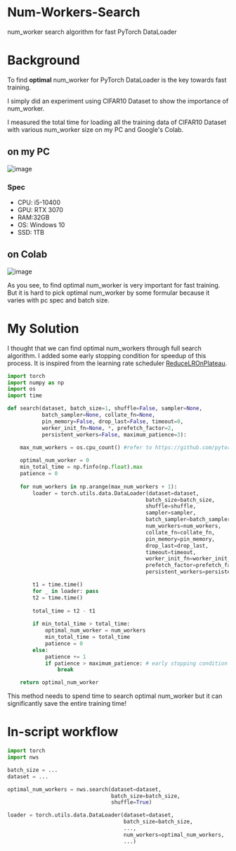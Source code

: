 # Num-Workers-Search
num_worker search algorithm for fast PyTorch DataLoader

# Background

To find **optimal** num_worker for PyTorch DataLoader is the key towards fast training.

I simply did an experiment using CIFAR10 Dataset to show the importance of num_worker. 

I measured the total time for loading all the training data of CIFAR10 Dataset with various num_worker size on my PC and Google's Colab.

## on my PC

![image](https://user-images.githubusercontent.com/35001605/127024522-42a5ae9a-e93f-423b-9cff-8ded69809547.png)

### Spec
- CPU: i5-10400
- GPU: RTX 3070
- RAM:32GB
- OS: Windows 10
- SSD: 1TB

## on Colab

![image](https://user-images.githubusercontent.com/35001605/127024889-2bebfebb-bc35-46d2-ac14-70288790e461.png)

As you see, to find optimal num_worker is very important for fast training. But it is hard to pick optimal num_worker by some formular because it varies with pc spec and batch size.

# My Solution

I thought that we can find optimal num_workers through full search algorithm. I added some early stopping condition for speedup of this process. It is inspired from the learning rate scheduler [ReduceLROnPlateau](https://pytorch.org/docs/stable/generated/torch.optim.lr_scheduler.ReduceLROnPlateau.html#torch.optim.lr_scheduler.ReduceLROnPlateau).

```python
import torch
import numpy as np
import os
import time

def search(dataset, batch_size=1, shuffle=False, sampler=None,
           batch_sampler=None, collate_fn=None,
           pin_memory=False, drop_last=False, timeout=0,
           worker_init_fn=None, *, prefetch_factor=2,
           persistent_workers=False, maximum_patience=3):
    
    max_num_workers = os.cpu_count() #refer to https://github.com/pytorch/pytorch/blob/master/torch/utils/data/dataloader.py    

    optimal_num_worker = 0
    min_total_time = np.finfo(np.float).max
    patience = 0
    
    for num_workers in np.arange(max_num_workers + 1):
        loader = torch.utils.data.DataLoader(dataset=dataset, 
                                            batch_size=batch_size, 
                                            shuffle=shuffle,
                                            sampler=sampler,
                                            batch_sampler=batch_sampler,
                                            num_workers=num_workers,
                                            collate_fn=collate_fn,
                                            pin_memory=pin_memory,
                                            drop_last=drop_last,
                                            timeout=timeout,
                                            worker_init_fn=worker_init_fn,
                                            prefetch_factor=prefetch_factor,
                                            persistent_workers=persistent_workers)

        t1 = time.time()
        for _ in loader: pass
        t2 = time.time()
        
        total_time = t2 - t1
        
        if min_total_time > total_time:
            optimal_num_worker = num_workers
            min_total_time = total_time
            patience = 0
        else:
            patience += 1
            if patience > maximum_patience: # early stopping condition
                break

    return optimal_num_worker
```

This method needs to spend time to search optimal num_worker but it can significantly save the entire training time!

# In-script workflow

```python
import torch
import nws

batch_size = ...
dataset = ...

optimal_num_workers = nws.search(dataset=dataset,
                                 batch_size=batch_size,
                                 shuffle=True)

loader = torch.utils.data.DataLoader(dataset=dataset,
                                     batch_size=batch_size, 
                                     ...,
                                     num_workers=optimal_num_workers, 
                                     ...)
```
